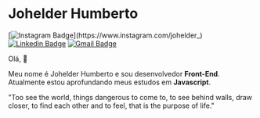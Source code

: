 # Johelder Humberto

[![Instagram Badge](https://img.shields.io/badge/-johelder__-17171A?style=flat-square&labelColor=17171A&logo=instagram&logoColor=white&link=https://instagram.com/johelder_)](https://www.instagram.com/johelder_) 
[![Linkedin Badge](https://img.shields.io/badge/-Johelder%20Humberto-17171A?style=flat-square&logo=Linkedin&logoColor=white&link=https://www.linkedin.com/in/johelder-humberto-3911731b1/)](https://www.linkedin.com/in/johelder-humberto-3911731b1/) 
[![Gmail Badge](https://img.shields.io/badge/-johelder.arj@gmail.com-17171A?style=flat-square&logo=Gmail&logoColor=white&link=mailto:johelder.arj@gmail.com)](mailto:johelder.arj@gmail.com)

Olá, :mage:

Meu nome é Johelder Humberto e sou desenvolvedor **Front-End**.  
Atualmente estou aprofundando meus estudos em **Javascript**.

"Too see the world, things dangerous to come to, to see behind walls, draw closer, to find each other and to feel, that is the purpose of life."
